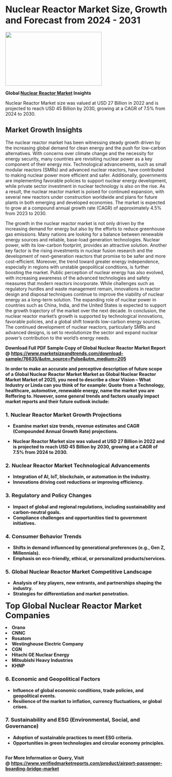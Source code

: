 <H1>Nuclear Reactor Market Size, Growth and Forecast from 2024 - 2031</H1><img class="aligncenter size-medium wp-image-584254" src="https://thirdeyenews.in/wp-content/uploads/2024/09/Global-Market-Research-300x168.jpeg" alt="" width="300" height="168" /><p><strong>Global&nbsp;<a href="https://www.marketsizeandtrends.com/download-sample/76635/&amp;utm_source=Pulse&amp;utm_medium=205">Nuclear Reactor Market</a> Insights</strong></p><p>Nuclear Reactor Market size was valued at USD 27 Billion in 2022 and is projected to reach USD 45 Billion by 2030, growing at a CAGR of 7.5% from 2024 to 2030.</p><p><h2>Market Growth Insights</h2> <p>The nuclear reactor market has been witnessing steady growth driven by the increasing global demand for clean energy and the push for low-carbon alternatives. With concerns over climate change and the necessity for energy security, many countries are revisiting nuclear power as a key component of their energy mix. Technological advancements, such as small modular reactors (SMRs) and advanced nuclear reactors, have contributed to making nuclear power more efficient and safer. Additionally, governments are implementing favorable policies to support nuclear energy development, while private sector investment in nuclear technology is also on the rise. As a result, the nuclear reactor market is poised for continued expansion, with several new reactors under construction worldwide and plans for future plants in both emerging and developed economies. The market is expected to grow at a compound annual growth rate (CAGR) of approximately 4.5% from 2023 to 2030.</p> <p><strong></strong></p> <p>The growth in the nuclear reactor market is not only driven by the increasing demand for energy but also by the efforts to reduce greenhouse gas emissions. Many nations are looking for a balance between renewable energy sources and reliable, base-load generation technologies. Nuclear power, with its low-carbon footprint, provides an attractive solution. Another key factor is the rising investments in nuclear fusion research and the development of next-generation reactors that promise to be safer and more cost-efficient. Moreover, the trend toward greater energy independence, especially in regions with unstable geopolitical conditions, is further boosting the market. Public perception of nuclear energy has also evolved, with increasing awareness of the advanced technologies and safety measures that modern reactors incorporate. While challenges such as regulatory hurdles and waste management remain, innovations in reactor design and disposal techniques continue to improve the viability of nuclear energy as a long-term solution. The expanding role of nuclear power in countries such as China, India, and the United States is expected to support the growth trajectory of the market over the next decade. In conclusion, the nuclear reactor market’s growth is supported by technological innovations, favorable policies, and a global shift towards low-carbon energy sources. The continued development of nuclear reactors, particularly SMRs and advanced designs, is set to revolutionize the sector and expand nuclear power’s contribution to the world’s energy needs.</p> <p><strong></p><p><span class=""><strong>Download Full PDF Sample Copy of Global Nuclear Reactor Market Report</strong> @ <a href="https://www.marketsizeandtrends.com/download-sample/76635/&amp;utm_source=Pulse&amp;utm_medium=205" target="_blank">https://www.marketsizeandtrends.com/download-sample/76635/&amp;utm_source=Pulse&amp;utm_medium=205</a></span></p><p>In order to make an accurate and perceptive description of future scope of a Global&nbsp;Nuclear Reactor Market Market as Global&nbsp;Nuclear Reactor Market Market of 2025, you need to describe a clear Vision &ndash; What Industry or Linda can you think of for example: Quote from a Technology, healthcare, automotive, renewable energy, name the market you are Reffering to. However, some general trends and factors usually impact market reports and their future outlook include:</p><h3>1.&nbsp;<strong>Nuclear Reactor Market Growth Projections</strong></h3><ul><li>Examine market size trends, revenue estimates and CAGR (Compounded Annual Growth Rate) projections.</li><li><p>Nuclear Reactor Market size was valued at USD 27 Billion in 2022 and is projected to reach USD 45 Billion by 2030, growing at a CAGR of 7.5% from 2024 to 2030.</p></li></ul><h3>2.&nbsp;<strong>Nuclear Reactor Market Technological Advancements</strong></h3><ul><li>Integration of AI, IoT, blockchain, or automation in the industry.</li><li>Innovations driving cost reductions or improving efficiency.</li></ul><h3>3.&nbsp;<strong>Regulatory and Policy Changes</strong></h3><ul><li>Impact of global and regional regulations, including sustainability and carbon-neutral goals.</li><li>Compliance challenges and opportunities tied to government initiatives.</li></ul><h3>4.&nbsp;<strong>Consumer Behavior Trends</strong></h3><ul><li>Shifts in demand influenced by generational preferences (e.g., Gen Z, Millennials).</li><li>Emphasis on eco-friendly, ethical, or personalized products/services.</li></ul><h3>5.&nbsp;<strong>Global Nuclear Reactor Market Competitive Landscape</strong></h3><ul><li>Analysis of key players, new entrants, and partnerships shaping the industry.</li><li>Strategies for differentiation and market penetration.</li></ul><p data-pm-slice="1 1 []"><span style="color: inherit; font-family: inherit; font-size: 25px;">Top Global Nuclear Reactor Market Companies</span></p><div class="" data-test-id=""><p><li>Orano</li><li> CNNC</li><li> Rosatom</li><li> Westinghouse Electric Company</li><li> CGN</li><li> Hitachi GE Nuclear Energy</li><li> Mitsubishi Heavy Industries</li><li> KHNP</li></p></div><h3>6.&nbsp;<strong>Economic and Geopolitical Factors</strong></h3><ul><li>Influence of global economic conditions, trade policies, and geopolitical events.</li><li>Resilience of the market to inflation, currency fluctuations, or global crises.</li></ul><h3>7.&nbsp;<strong>Sustainability and ESG (Environmental, Social, and Governance)</strong></h3><ul><li>Adoption of sustainable practices to meet ESG criteria.</li><li>Opportunities in green technologies and circular economy principles.</li></ul><h2><strong style="font-size: 14px;">For More Information or Query, Visit @&nbsp;</strong><a style="background-color: #ffffff; font-size: 14px;" href="https://www.marketsizeandtrends.com/report/nuclear-reactor-market/" target="_blank">https://www.verifiedmarketreports.com/product/airport-passenger-boarding-bridge-market</a></h2>
